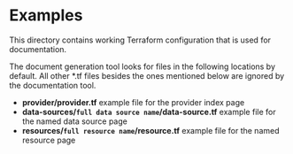 # Examples
This directory contains working Terraform configuration that is used for documentation.

The document generation tool looks for files in the following locations by default.
All other *.tf files besides the ones mentioned below are ignored by the documentation tool.

* **provider/provider.tf** example file for the provider index page
* **data-sources/`full data source name`/data-source.tf** example file for the named data source page
* **resources/`full resource name`/resource.tf** example file for the named resource page
